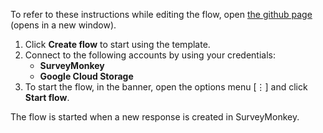 To refer to these instructions while editing the flow, open [the github page](Creates%20an%20object%20in%20Google%20Cloud%20Storage%20when%20a%20response%20is%20created%20in%20SurveyMonkey_instructions.md) (opens in a new window).

1.	Click **Create flow** to start using the template.
2.	Connect to the following accounts by using your credentials:
    - **SurveyMonkey** 
    - **Google Cloud Storage**
3.	To start the flow, in the banner, open the options menu [⋮] and click **Start flow**.

The flow is started when a new response is created in SurveyMonkey.
